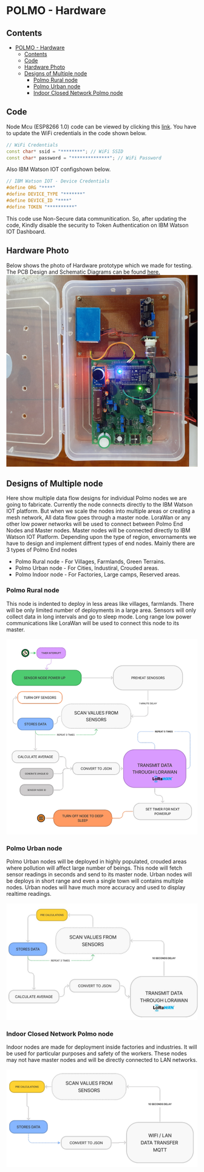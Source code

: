 # POLMO - Hardware


## Contents
- [POLMO - Hardware](#polmo---hardware)
  - [Contents](#contents)
  - [Code](#code)
  - [Hardware Photo](#hardware-photo)
  - [Designs of Multiple node](#designs-of-multiple-node)
    - [Polmo Rural node](#polmo-rural-node)
    - [Polmo Urban node](#polmo-urban-node)
    - [Indoor Closed Network Polmo node](#indoor-closed-network-polmo-node)


## Code
Node Mcu (ESP8266 1.0) code can be viewed by clicking this [link](./Node%20Mcu%20Code/mqttclient.ino).
You have to update the WiFi credentials in the code shown below.

```cpp
// WiFi Credentials
const char* ssid = "********"; // WiFi SSID
const char* password = "**************"; // WiFi Password
```
Also IBM Watson IOT configshown below.
```cpp
// IBM Watson IOT - Device Credentials
#define ORG "****" 
#define DEVICE_TYPE "*******" 
#define DEVICE_ID "****" 
#define TOKEN "**********" 

```
This code use Non-Secure data communitication. So, after updating the code, Kindly disable the security to Token Authentication on IBM Watson IOT Dashboard.

## Hardware Photo
Below shows the photo of Hardware prototype which we made for testing.
The PCB Design and Schematic Diagrams can be found [here.](/PCB%20Design%20Files)
![Single Node Data flow](./Photos/hardware-prototype.jpg)

## Designs of Multiple node
Here show multiple data flow designs for individual Polmo nodes we are going to fabricate. Currently the node connects directly to the IBM Watson IOT platform. But when we scale the nodes into multiple areas or creating a mesh network, All data flow goes through a master node. LoraWan or any other low power networks will be used to connect between Polmo End Nodes and Master nodes. Master nodes will be connected directly to IBM Watson IOT Platform.
Depending upon the type of region, envornaments we have to design and implement diffrent types of end nodes. Mainly there are 3 types of Polmo End nodes
- Polmo Rural node - For Villages, Farmlands, Green Terrains.
- Polmo Urban node - For Cities, Industiral, Crouded areas.
- Polmo Indoor node - For Factories, Large camps, Reserved areas.

### Polmo Rural node
This node is indented to deploy in less areas like villages, farmlands. There will be only limited number of deployments in a large area. Sensors will only collect data in long intervals and go to sleep mode. Long range low power communications like LoraWan will be used to connect this node to its master.
<br><br>
![Rural node data flow](./../docs/images/Polmo-Rural-DataFlow.jpg)

### Polmo Urban node
Polmo Urban nodes will be deployed in highly populated, crouded areas where pollution will affect large number of beings. This node will fetch sensor readings in seconds and send to its master node. Urban nodes will be deploys in short range and even a single town will contains multiple nodes. Urban nodes will have much more accuracy and used to display realtime readings.
<br><br>
![Urban node data flow](./../docs/images/Polmo-Urban-DataFlow.jpg)


### Indoor Closed Network Polmo node
Indoor nodes are made for deployment inside factories and industries. It will be used for particular purposes and safety of the workers. These nodes may not have master nodes and will be directly connected to LAN networks. 
<br><br>
![Indoor node data flow](./../docs/images/Polmo-Closed-DataFlow.jpg)